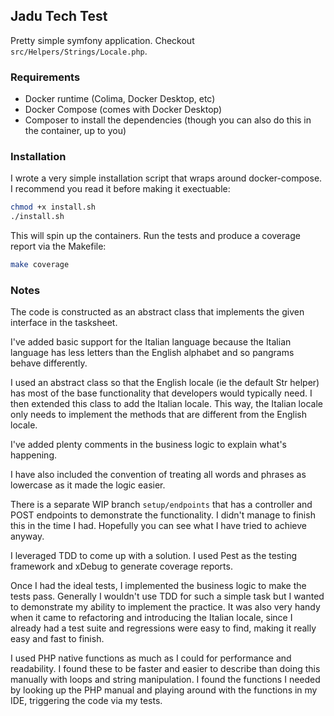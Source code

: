 ## Jadu Tech Test
Pretty simple symfony application. Checkout `src/Helpers/Strings/Locale.php`.
### Requirements
- Docker runtime (Colima, Docker Desktop, etc)
- Docker Compose (comes with Docker Desktop)
- Composer to install the dependencies (though you can also do this in the container, up to you)

### Installation
I wrote a very simple installation script that wraps around docker-compose. I recommend you read it before making it exectuable:
```bash
chmod +x install.sh
./install.sh
```

This will spin up the containers. Run the tests and produce a coverage report via the Makefile:
```bash
make coverage
```

### Notes
The code is constructed as an abstract class that implements the given interface in the tasksheet.

I've added basic support for the Italian language because the Italian language has less letters than the English alphabet and so pangrams behave differently.

I used an abstract class so that the English locale (ie the default Str helper) has most of the base functionality that developers would typically need.
I then extended this class to add the Italian locale. This way, the Italian locale only needs to implement the methods that are different from the English locale.

I've added plenty comments in the business logic to explain what's happening. 

I have also included the convention of treating all words and phrases as lowercase as it made the logic easier.

There is a separate WIP branch `setup/endpoints` that has a controller and POST endpoints to demonstrate the functionality. I didn't manage to finish this in the time I had.
Hopefully you can see what I have tried to achieve anyway.

I leveraged TDD to come up with a solution. I used Pest as the testing framework and xDebug to generate coverage reports.

Once I had the ideal tests, I implemented the business logic to make the tests pass. Generally I wouldn't use TDD for such a simple task but I wanted to demonstrate my ability to implement the practice.
It was also very handy when it came to refactoring and introducing the Italian locale, since I already had a test suite and regressions were easy to find, making it really easy and fast to finish.

I used PHP native functions as much as I could for performance and readability. I found these to be faster and easier to describe than doing this manually with loops and string manipulation.
I found the functions I needed by looking up the PHP manual and playing around with the functions in my IDE, triggering the code via my tests.